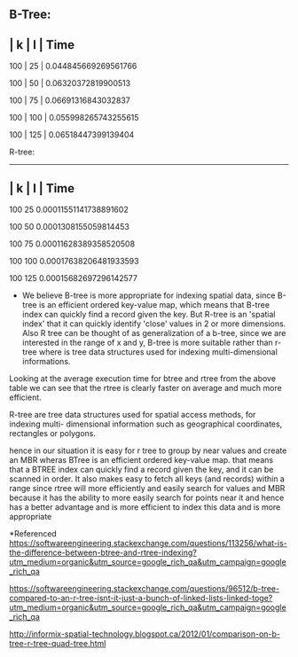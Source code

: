 B-Tree:
--------------------------------------
| k 	| l    |	Time
--------------------------------------
100   |   25   |   0.044845669269561766

100   |   50   |   0.06320372819900513

100   |   75   |   0.06691316843032837

100   |   100  |   0.055998265743255615

100   |   125   |  0.06518447399139404

R-tree:

--------------------------------------
| k 	| l    |	Time
--------------------------------------
100      25      0.00011551141738891602

100      50      0.0001308155059814453

100      75      0.00011628389358520508

100      100     0.00017638206481933593

100      125     0.00015682697296142577


* We believe B-tree is more appropriate for indexing spatial data, since B-tree is an efficient ordered key-value map, which means that B-tree index can quickly find a record given the key. But R-tree is an 'spatial index' that it can quickly identify 'close' values in 2 or more dimensions. Also R tree can be thought of as generalization of a b-tree, since we are interested in the range of x and y, B-tree is more suitable rather than r-tree where is tree data structures used for indexing multi-dimensional informations.

Looking at the average execution time for btree and rtree from the above table we can see that the rtree is clearly faster on average and much more efficient.

R-tree are tree data structures used for spatial access methods, for indexing multi- dimensional information such as geographical coordinates, rectangles or polygons.


hence in our situation it is easy for r tree to group by near values and create an MBR wheras BTree is an efficient ordered key-value map. that means that a BTREE index can quickly find a record given the key, and it can be scanned in order. It also makes easy to fetch all keys (and records) within a range since rtree will more efficiently and easily search for values and MBR because it has the ability to more easily search for points near it and hence has a better advantage and is more efficient to index this data and is more appropriate


*Referenced https://softwareengineering.stackexchange.com/questions/113256/what-is-the-difference-between-btree-and-rtree-indexing?utm_medium=organic&utm_source=google_rich_qa&utm_campaign=google_rich_qa

https://softwareengineering.stackexchange.com/questions/96512/b-tree-compared-to-an-r-tree-isnt-it-just-a-bunch-of-linked-lists-linked-toge?utm_medium=organic&utm_source=google_rich_qa&utm_campaign=google_rich_qa

http://informix-spatial-technology.blogspot.ca/2012/01/comparison-on-b-tree-r-tree-quad-tree.html
